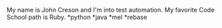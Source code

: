 My name is John Creson and I'm into test automation.
My  favorite Code School path is Ruby.
*python
*java
*mel
*rebase 


